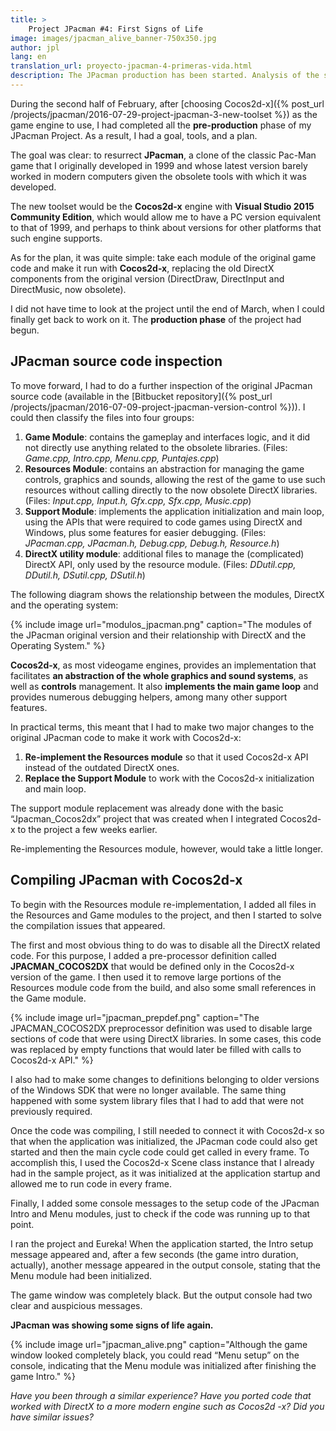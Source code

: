 ```yaml
---
title: >
    Project JPacman #4: First Signs of Life
image: images/jpacman_alive_banner-750x350.jpg
author: jpl
lang: en
translation_url: proyecto-jpacman-4-primeras-vida.html
description: The JPacman production has been started. Analysis of the source code modules. Making the game code compile with Cocos2d-x.
---
```


During the second half of February, after [choosing Cocos2d-x]({% post_url /projects/jpacman/2016-07-29-project-jpacman-3-new-toolset %}) as the game engine to use, I had completed all the **pre-production** phase of my JPacman Project. As a result, I had a goal, tools, and a plan.

The goal was clear: to resurrect **JPacman**, a clone of the classic Pac-Man game that I originally developed in 1999 and whose latest version barely worked in modern computers given the obsolete tools with which it was developed.

The new toolset would be the **Cocos2d-x** engine with **Visual Studio 2015 Community Edition**, which would allow me to have a PC version equivalent to that of 1999, and perhaps to think about versions for other platforms that such engine supports.

As for the plan, it was quite simple: take each module of the original game code and make it run with **Cocos2d-x**, replacing the old DirectX components from the original version (DirectDraw, DirectInput and DirectMusic, now obsolete).

I did not have time to look at the project until the end of March, when I could finally get back to work on it. The **production phase** of the project had begun.

## JPacman source code inspection

To move forward, I had to do a further inspection of the original JPacman source code (available in the [Bitbucket repository]({% post_url /projects/jpacman/2016-07-09-project-jpacman-version-control %})). I could then classify the files into four groups:

1. **Game Module**: contains the gameplay and interfaces logic, and it did not directly use anything related to the obsolete libraries. (Files: *Game.cpp, Intro.cpp, Menu.cpp, Puntajes.cpp*)
1. **Resources Module**: contains an abstraction for managing the game controls, graphics and sounds, allowing the rest of the game to use such resources without calling directly to the now obsolete DirectX libraries. (Files: *Input.cpp, Input.h, Gfx.cpp, Sfx.cpp, Music.cpp*)
1. **Support Module**: implements the application initialization and main loop, using the APIs that were required to code games using DirectX and Windows, plus some features for easier debugging. (Files: *JPacman.cpp, JPacman.h, Debug.cpp, Debug.h, Resource.h*)
1. **DirectX utility module**: additional files to manage the (complicated) DirectX API, only used by the resource module. (Files: *DDutil.cpp, DDutil.h, DSutil.cpp, DSutil.h*)

The following diagram shows the relationship between the modules, DirectX and the operating system:

{% include image url="modulos_jpacman.png" caption="The modules of the JPacman original version and their relationship with DirectX and the Operating System." %}

**Cocos2d-x**, as most videogame engines, provides an implementation that facilitates **an abstraction of the whole graphics and sound systems**, as well as **controls** management. It also **implements the main game loop** and provides numerous debugging helpers, among many other support features.

In practical terms, this meant that I had to make two major changes to the original JPacman code to make it work with Cocos2d-x:

1. **Re-implement the Resources module** so that it used Cocos2d-x API instead of the outdated DirectX ones.
1. **Replace the Support Module** to work with the Cocos2d-x initialization and main loop.

The support module replacement was already done with the basic “Jpacman_Cocos2dx” project that was created when I integrated Cocos2d-x to the project a few weeks earlier.

Re-implementing the Resources module, however, would take a little longer.

## Compiling JPacman with Cocos2d-x

To begin with the Resources module re-implementation, I added all files in the Resources and Game modules to the project, and then I started to solve the compilation issues that appeared.

The first and most obvious thing to do was to disable all the DirectX related code. For this purpose, I added a pre-processor definition called **JPACMAN_COCOS2DX** that would be defined only in the Cocos2d-x version of the game. I then used it to remove large portions of the Resources module code from the build, and also some small references in the Game module.

{% include image url="jpacman_prepdef.png" caption="The JPACMAN_COCOS2DX preprocessor definition was used to disable large sections of code that were using DirectX libraries. In some cases, this code was replaced by empty functions that would later be filled with calls to Cocos2d-x API." %}

I also had to make some changes to definitions belonging to older versions of the Windows SDK that were no longer available. The same thing happened with some system library files that I had to add that were not previously required.

Once the code was compiling, I still needed to connect it with Cocos2d-x so that when the application was initialized, the JPacman code could also get started and then the main cycle code could get called in every frame. To accomplish this, I used the Cocos2d-x Scene class instance that I already had in the sample project, as it was initialized at the application startup and allowed me to run code in every frame.

Finally, I added some console messages to the setup code of the JPacman Intro and Menu modules, just to check if the code was running up to that point.

I ran the project and Eureka! When the application started, the Intro setup message appeared and, after a few seconds (the game intro duration, actually), another message appeared in the output console, stating that the Menu module had been initialized.

The game window was completely black. But the output console had two clear and auspicious messages.

**JPacman was showing some signs of life again.**

{% include image url="jpacman_alive.png" caption="Although the game window looked completely black, you could read “Menu setup” on the console, indicating that the Menu module was initialized after finishing the game Intro." %}

*Have you been through a similar experience? Have you ported code that worked with DirectX to a more modern engine such as Cocos2d -x? Did you have similar issues?*
